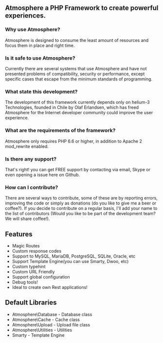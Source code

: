 ## Atmosphere a PHP Framework to create powerful experiences.


### Why use Atmosphere?
Atmosphere is designed to consume the least amount of resources and focus them in place and right time.

### Is it safe to use Atmosphere?
Currently there are several systems that use Atmosphere and have not presented problems of compatibility, security or performance, except specific cases that escape from the minimum standards of programming.

### What state this development?
The development of this framework currently depends only on helium-3 Technologies, founded in Chile by Olaf Erlandsen, which has freed Atmosphere for the Internet developer community could improve the user experience.

### What are the requirements of the framework?
Atmosphere only requires PHP 6.6 or higher, in addition to Apache 2 mod_rewrite enabled.

### Is there any support?
That's right! you can get FREE support by contacting via email, Skype or even opening a issue here on Github.

### How can I contribute?
There are several ways to contribute, some of these are by reporting errors, improving the code or simply as donations (do you like to give me a beer or coffee?).
If you decide to contribute on a regular basis, I'll add your name to the list of contributors (Would you like to be part of the development team? We will share coffee!).



## Features

 - Magic Routes
 - Custom response codes
 - Support to MySQL, MariaDB, PostgreSQL, SQLite, Oracle, etc
 - Support Template Engine(you can use Smarty, Dwoo, etc)
 - Custom typehint
 - Custom URL Friendly
 - Support global configuration
 - Debug tools!
 - Ideal to create own Rest applications!


## Default Libraries
 - Atmosphere\Database - Database class
 - Atmosphere\Cache - Cache class
 - Atmosphere\Upload - Upload file class
 - Atmosphere\Utilities - Utilities
 - Smarty - Template Engine